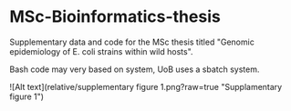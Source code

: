 # MSc-Bioinformatics-thesis
Supplementary data and code for the MSc thesis titled "Genomic  epidemiology of E. coli strains within wild hosts".

Bash code may very based on system, UoB uses a sbatch system.


![Alt text](relative/supplementary figure 1.png?raw=true "Supplamentary figure 1")
